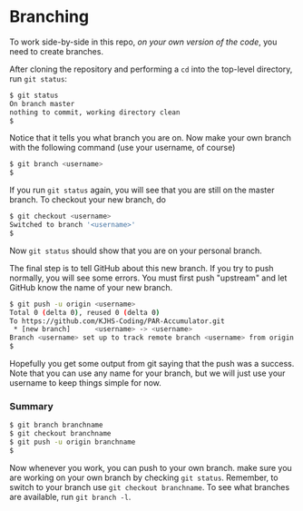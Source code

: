 # Branching

To work side-by-side in this repo, *on your own version of the code*,
you need to create branches.

After cloning the repository and performing a `cd` into the top-level directory,
run `git status`:

```bash
$ git status
On branch master
nothing to commit, working directory clean
$
```

Notice that it tells you what branch you are on.  Now make your own branch
with the following command (use your username, of course)

```bash
$ git branch <username>
$
```

If you run `git status` again, you will see that you are still on the master
branch.  To checkout your new branch, do

```bash
$ git checkout <username>
Switched to branch '<username>'
$
```

Now `git status` should show that you are on your personal branch.

The final step is to tell GitHub about this new branch.  If you try to push normally,
you will see some errors.  You must first push "upstream" and let GitHub know the name
of your new branch.

```bash
$ git push -u origin <username>
Total 0 (delta 0), reused 0 (delta 0)
To https://github.com/KJHS-Coding/PAR-Accumulator.git
 * [new branch]      <username> -> <username>
Branch <username> set up to track remote branch <username> from origin.
$
```

Hopefully you get some output from git saying that the push was a success.  Note that
you can use any name for your branch, but we will just use your username to keep things
simple for now.

### Summary

```bash
$ git branch branchname
$ git checkout branchname
$ git push -u origin branchname
$
```
Now whenever you work, you can push to your own branch.  make sure you are working on your
own branch by checking `git status`.  Remember, to switch to your branch use `git checkout branchname`. To see what branches are available, run `git branch -l`.
